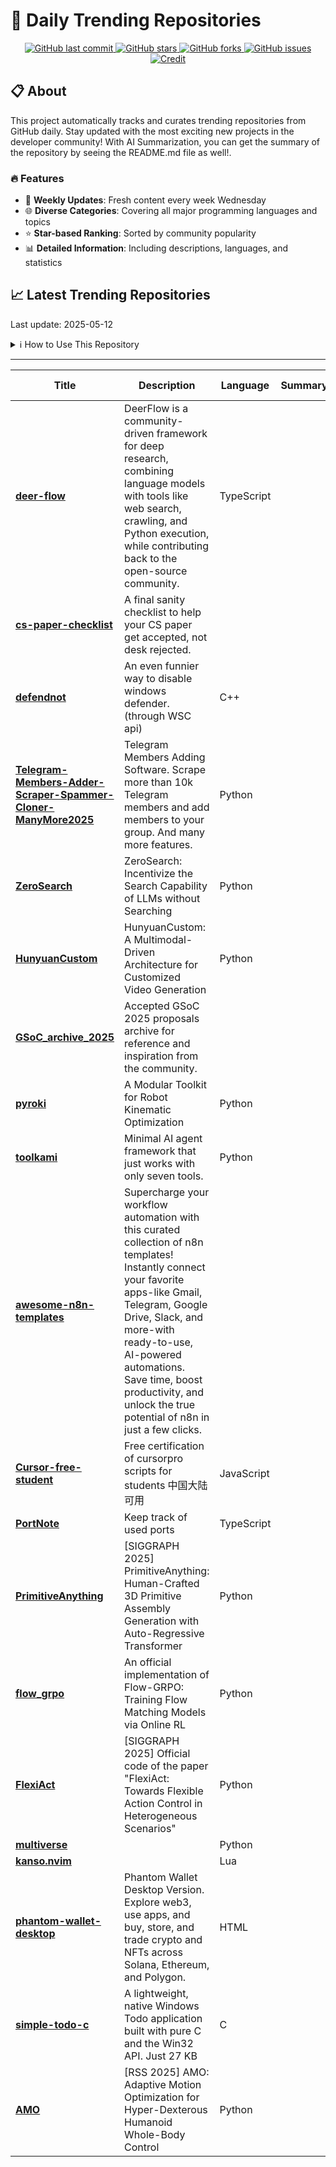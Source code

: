 # 🌟 Daily Trending Repositories

<div align="center">
<a href="https://github.com/marc-ko/daily-trending-repo/commits/main">
    <img src="https://img.shields.io/github/last-commit/marc-ko/daily-trending-repo" alt="GitHub last commit" />
</a>

<a href="https://github.com/marc-ko/daily-trending-repo/stargazers">
    <img src="https://img.shields.io/github/stars/marc-ko/daily-trending-repo" alt="GitHub stars" />
</a>
<a href="https://github.com/marc-ko/daily-trending-repo/network/members">
    <img src="https://img.shields.io/github/forks/marc-ko/daily-trending-repo" alt="GitHub forks" />
</a>
<a href="https://github.com/marc-ko/daily-trending-repo/issues">
    <img src="https://img.shields.io/github/issues/marc-ko/daily-trending-repo" alt="GitHub issues" />
</a>
<a alt="credit" href="https://github.com/zezhishao/DailyArXiv">
 <img src="https://img.shields.io/badge/credit%20-%20Idea%20From%20This%20Repo-blue" alt="Credit">
</a>
</div>

## 📋 About

This project automatically tracks and curates trending repositories from GitHub daily. Stay updated with the most exciting new projects in the developer community! With AI Summarization, you can get the summary of the repository by seeing the README.md file as well!.

### 🔥 Features

- 🔄 **Weekly Updates**: Fresh content every week Wednesday
- 🌐 **Diverse Categories**: Covering all major programming languages and topics
- ⭐ **Star-based Ranking**: Sorted by community popularity
- 📊 **Detailed Information**: Including descriptions, languages, and statistics

## 📈 Latest Trending Repositories

Last update: 2025-05-12

<details>
<summary>ℹ️ How to Use This Repository</summary>

1. **Star & Watch**: Click the 'Star' and 'Watch' buttons to receive weekly email notifications
2. **Browse**: Explore trending repositories organized by popularity
3. **Contribute**: Feel free to open issues or suggest improvements

</details>

---

| **Title** | **Description** | **Language** | **Summary** | **Tags** | **Stars Count** |
| --- | --- | --- | --- | --- | --- |
| **[deer-flow](https://github.com/bytedance/deer-flow)** | DeerFlow is a community-driven framework for deep research, combining language models with tools like web search, crawling, and Python execution, while contributing back to the open-source community. | TypeScript |  | <details><summary>agent...</summary><p>agent, agentic, agentic-framework, agentic-workflow, ai, ai-agents, bytedance, deep-research, langchain, langgraph, langmanus, llm, multi-agent, nodejs, podcast, python, typescript</p></details> | 4560 |
| **[cs-paper-checklist](https://github.com/yzhao062/cs-paper-checklist)** | A final sanity checklist to help your CS paper get accepted, not desk rejected. |  |  |  | 836 |
| **[defendnot](https://github.com/es3n1n/defendnot)** | An even funnier way to disable windows defender. (through WSC api) | C++ |  |  | 759 |
| **[Telegram-Members-Adder-Scraper-Spammer-Cloner-ManyMore2025](https://github.com/cnsk7392/Telegram-Members-Adder-Scraper-Spammer-Cloner-ManyMore2025)** | Telegram Members Adding Software. Scrape more than 10k Telegram members and add members to your group. And many more features. | Python |  | <details><summary>adder...</summary><p>adder-telegram, mass-dm, python, telegram, telegram-bot, telegram-bot-tools, telegram-channel, telegram-channel-scraper, telegram-channel-scrapper, telegram-clone, telegram-group-member-adding, telegram-hack, telegram-member-adder2024, telegram-member-scraper-tool, telegram-message-forwarder, telegram-message-sender, telegram-report-ban-tool, telegram-tool, telegram-tool-2025, telegram-tool-free</p></details> | 711 |
| **[ZeroSearch](https://github.com/Alibaba-NLP/ZeroSearch)** | ZeroSearch: Incentivize the Search Capability of LLMs without Searching | Python |  |  | 561 |
| **[HunyuanCustom](https://github.com/Tencent/HunyuanCustom)** | HunyuanCustom: A Multimodal-Driven Architecture for Customized Video Generation | Python |  | <details><summary>audio...</summary><p>audio-driven, diffusion-models, image-to-video, image-to-video-generation, video-editing, video-generation</p></details> | 521 |
| **[GSoC_archive_2025](https://github.com/SammanSarkar/GSoC_archive_2025)** | Accepted GSoC 2025 proposals archive for reference and inspiration from the community. |  |  |  | 459 |
| **[pyroki](https://github.com/chungmin99/pyroki)** | A Modular Toolkit for Robot Kinematic Optimization | Python |  |  | 405 |
| **[toolkami](https://github.com/aperoc/toolkami)** | Minimal AI agent framework that just works with only seven tools. | Python |  |  | 391 |
| **[awesome-n8n-templates](https://github.com/enescingoz/awesome-n8n-templates)** | Supercharge your workflow automation with this curated collection of n8n templates! Instantly connect your favorite apps-like Gmail, Telegram, Google Drive, Slack, and more-with ready-to-use, AI-powered automations. Save time, boost productivity, and unlock the true potential of n8n in just a few clicks. |  |  | <details><summary>autom...</summary><p>automation, automation-templates, integration, n8n, n8n-automation, n8n-template, no-code-ai, no-code-automation, workflow-automation</p></details> | 344 |
| **[Cursor-free-student](https://github.com/DIFFfeng/Cursor-free-student)** | Free certification of cursorpro scripts for students 中国大陆可用 | JavaScript |  |  | 252 |
| **[PortNote](https://github.com/crocofied/PortNote)** | Keep track of used ports | TypeScript |  |  | 245 |
| **[PrimitiveAnything](https://github.com/PrimitiveAnything/PrimitiveAnything)** | [SIGGRAPH 2025] PrimitiveAnything: Human-Crafted 3D Primitive Assembly Generation with Auto-Regressive Transformer | Python |  |  | 217 |
| **[flow_grpo](https://github.com/yifan123/flow_grpo)** | An official implementation of Flow-GRPO: Training Flow Matching Models via Online RL | Python |  |  | 215 |
| **[FlexiAct](https://github.com/shiyi-zh0408/FlexiAct)** | [SIGGRAPH 2025] Official code of the paper "FlexiAct: Towards Flexible Action Control in Heterogeneous Scenarios" | Python |  |  | 210 |
| **[multiverse](https://github.com/EnigmaLabsAI/multiverse)** |  | Python |  |  | 179 |
| **[kanso.nvim](https://github.com/webhooked/kanso.nvim)** |  | Lua |  |  | 159 |
| **[phantom-wallet-desktop](https://github.com/phantom-desktop/phantom-wallet-desktop)** | Phantom Wallet Desktop Version. Explore web3, use apps, and buy, store, and trade crypto and NFTs across Solana, Ethereum, and Polygon. | HTML |  | <details><summary>crypt...</summary><p>crypto, cryptocurrency, memecoin, phantom, phantom-desktop, phantom-wallet, solana, solana-blockchain, solana-crypto, solana-meme, solana-program, solana-token, solana-token-creator, solana-web3, solana-web3js, wallet</p></details> | 141 |
| **[simple-todo-c](https://github.com/Efeckc17/simple-todo-c)** | A lightweight, native Windows Todo application built with pure C and the Win32 API. Just 27 KB | C |  | <details><summary>c, gu...</summary><p>c, gui, minimal, native, todo, todo-app, tray-application, winapi-application, windows</p></details> | 138 |
| **[AMO](https://github.com/OpenTeleVision/AMO)** | [RSS 2025] AMO: Adaptive Motion Optimization for Hyper-Dexterous Humanoid Whole-Body Control | Python |  |  | 137 |

